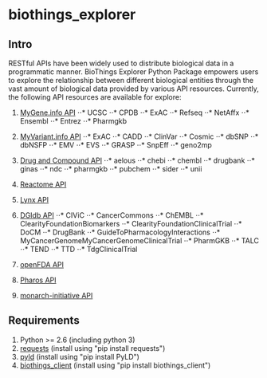 # biothings_explorer

## Intro
RESTful APIs have been widely used to distribute biological data in a programmatic manner. BioThings Explorer Python Package empowers users to explore the relationship between different biological entities through the vast amount of biological data provided by various API resources. Currently, the following API resources are available for explore:
1. [MyGene.info API](http://mygene.info)
⋅⋅* UCSC
⋅⋅* CPDB
⋅⋅* ExAC
⋅⋅* Refseq
⋅⋅* NetAffx
⋅⋅* Ensembl
⋅⋅* Entrez
⋅⋅* Pharmgkb

2. [MyVariant.info API](http://myvariant.info)
⋅⋅* ExAC
⋅⋅* CADD
⋅⋅* ClinVar
⋅⋅* Cosmic
⋅⋅* dbSNP
⋅⋅* dbNSFP
⋅⋅* EMV
⋅⋅* EVS
⋅⋅* GRASP
⋅⋅* SnpEff
⋅⋅* geno2mp

3. [Drug and Compound API](http://c.biothings.io)
⋅⋅* aelous
⋅⋅* chebi
⋅⋅* chembl
⋅⋅* drugbank
⋅⋅* ginas
⋅⋅* ndc
⋅⋅* pharmgkb
⋅⋅* pubchem
⋅⋅* sider
⋅⋅* unii
4. [Reactome API](http://reactome.org/ContentService/)
5. [Lynx API](http://lynx.ci.uchicago.edu/webservices.html)
6. [DGIdb API](http://dgidb.genome.wustl.edu/api)
⋅⋅* CIViC
⋅⋅* CancerCommons
⋅⋅* ChEMBL
⋅⋅* ClearityFoundationBiomarkers
⋅⋅* ClearityFoundationClinicalTrial
⋅⋅* DoCM
⋅⋅* DrugBank
⋅⋅* GuideToPharmacologyInteractions
⋅⋅* MyCancerGenomeMyCancerGenomeClinicalTrial
⋅⋅* PharmGKB
⋅⋅* TALC
⋅⋅* TEND
⋅⋅* TTD
⋅⋅* TdgClinicalTrial
7. [openFDA API](https://open.fda.gov/api/)
8. [Pharos API](https://pharos.nih.gov/idg/api)
9. [monarch-initiative API](https://api.monarchinitiative.org/api/)

## Requirements
1. Python >= 2.6 (including python 3)
2. [requests](https://pypi.python.org/pypi/requests) (install using "pip install requests")
3. [pyld](https://pypi.python.org/pypi/PyLD/0.7.2) (install using "pip install PyLD")
4. [biothings_client](https://pypi.python.org/pypi/biothings-client/0.1.1) (install using "pip install biothings_client")
